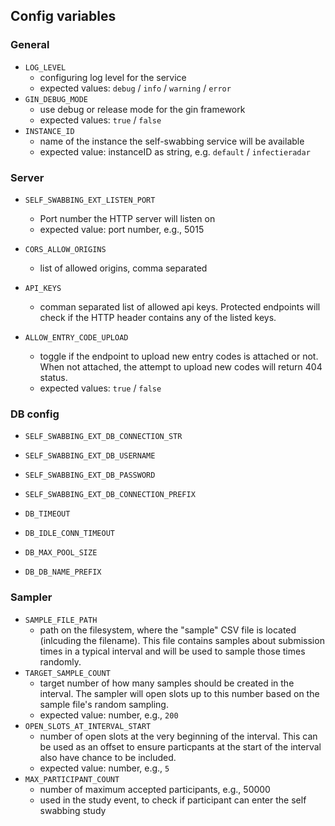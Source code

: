 ## Config variables

### General

- `LOG_LEVEL`
  - configuring log level for the service
  - expected values: `debug` / `info` / `warning` / `error`
- `GIN_DEBUG_MODE`
  - use debug or release mode for the gin framework
  - expected values: `true` / `false`
- `INSTANCE_ID`
  - name of the instance the self-swabbing service will be available
  - expected value: instanceID as string, e.g. `default` / `infectieradar`

### Server

- `SELF_SWABBING_EXT_LISTEN_PORT`
  - Port number the HTTP server will listen on
  - expected value: port number, e.g., 5015
- `CORS_ALLOW_ORIGINS`
  - list of allowed origins, comma separated
- `API_KEYS`
  - comman separated list of allowed api keys. Protected endpoints will check if the HTTP header contains any of the listed keys.

- `ALLOW_ENTRY_CODE_UPLOAD`
  - toggle if the endpoint to upload new entry codes is attached or not. When not attached, the attempt to upload new codes will return 404 status.
  - expected values: `true` / `false`

### DB config

- `SELF_SWABBING_EXT_DB_CONNECTION_STR`
- `SELF_SWABBING_EXT_DB_USERNAME`
- `SELF_SWABBING_EXT_DB_PASSWORD`
- `SELF_SWABBING_EXT_DB_CONNECTION_PREFIX`

- `DB_TIMEOUT`
- `DB_IDLE_CONN_TIMEOUT`
- `DB_MAX_POOL_SIZE`
- `DB_DB_NAME_PREFIX`

### Sampler

- `SAMPLE_FILE_PATH`
  - path on the filesystem, where the "sample" CSV file is located (inlcuding the filename). This file contains samples about submission times in a typical interval and will be used to sample those times randomly.
- `TARGET_SAMPLE_COUNT`
  - target number of how many samples should be created in the interval. The sampler will open slots up to this number based on the sample file's random sampling.
  - expected value: number, e.g., `200`
- `OPEN_SLOTS_AT_INTERVAL_START`
  - number of open slots at the very beginning of the interval. This can be used as an offset to ensure particpants at the start of the interval also have chance to be included.
  - expected value: number, e.g., `5`
- `MAX_PARTICIPANT_COUNT`
  - number of maximum accepted participants, e.g., 50000
  - used in the study event, to check if participant can enter the self swabbing study
